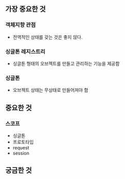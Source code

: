 ## 가장 중요한 것
### 객체지향 관점  
- 전역적인 상태를 갖는 것은 좋지 않다.

### 싱글톤 레지스트리 
- 싱글톤 형태의 오브젝트를 만들고 관리하는 기능을 제공함 

### 싱글톤
- 오브젝트 상태는 무상태로 만들어져야 함 

## 중요한 것 
### 스코프 
- 싱글톤
- 프로토타입
- request
- session 


## 궁금한 것 